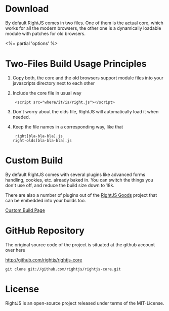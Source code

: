 # Download

By default RightJS comes in two files. One of them is the actual core, which works for all the modern browsers,
the other one is a dynamically loadable module with patches for old browsers.

<%= partial 'options' %>

# Two-Files Build Usage Principles

1. Copy both, the core and the old browsers support module files into your javascripts directory next to each other

2. Include the core file in usual way

        <script src="where/it/is/right.js"></script>

3. Don't worry about the olds file, RightJS will automatically load it when needed.

4. Keep the file names in a corresponding way, like that

        right[bla-bla-bla].js
       right-olds[bla-bla-bla].js
        

# Custom Build

By default RightJS comes with several plugins like advanced forms handling, cookies, etc. already baked in.
You can switch the things you don't use off, and reduce the build size down to 18k.

There are also a number of plugins out of the [RightJS Goods](/goods) project that can be embedded into your builds too.

[Custom Build Page](<%= builds_path %>)


# GitHub Repository

The original source code of the project is situated at the github account over here

<http://github.com/rightjs/rightjs-core>

`git clone git://github.com/rightjs/rightjs-core.git`


# License

RightJS is an open-source project released under terms of the MIT-License.
